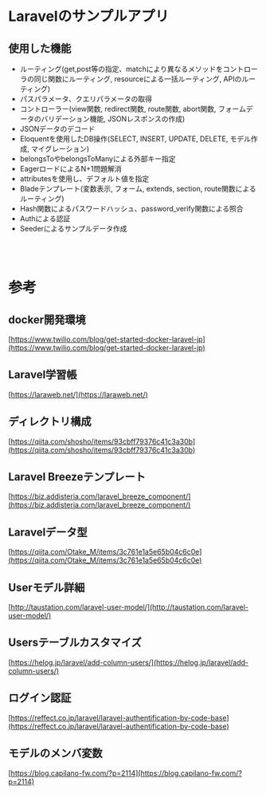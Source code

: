 # Laravelのサンプルアプリ

## 使用した機能

- ルーティング(get,post等の指定、matchにより異なるメソッドをコントローラの同じ関数にルーティング, resourceによる一括ルーティング, APIのルーティング)
- パスパラメータ、クエリパラメータの取得
- コントローラー(view関数, redirect関数, route関数, abort関数, フォームデータのバリデーション機能, JSONレスポンスの作成)
- JSONデータのデコード
- Eloquentを使用したDB操作(SELECT, INSERT, UPDATE, DELETE, モデル作成, マイグレーション)
- belongsToやbelongsToManyによる外部キー指定
- EagerロードによるN+1問題解消
- attributesを使用し、デフォルト値を指定
- Bladeテンプレート(変数表示, フォーム, extends, section, route関数によるルーティング)
- Hash関数によるパスワードハッシュ、password_verify関数による照合
- Authによる認証
- Seederによるサンプルデータ作成

<br><br>

# 参考

## docker開発環境

[https://www.twilio.com/blog/get-started-docker-laravel-jp](https://www.twilio.com/blog/get-started-docker-laravel-jp)

## Laravel学習帳
[https://laraweb.net/](https://laraweb.net/)


## ディレクトリ構成
[https://qiita.com/shosho/items/93cbff79376c41c3a30b](https://qiita.com/shosho/items/93cbff79376c41c3a30b)







## Laravel Breezeテンプレート
[https://biz.addisteria.com/laravel_breeze_component/](https://biz.addisteria.com/laravel_breeze_component/)


## Laravelデータ型
[https://qiita.com/Otake_M/items/3c761e1a5e65b04c6c0e](https://qiita.com/Otake_M/items/3c761e1a5e65b04c6c0e)


## Userモデル詳細
[http://taustation.com/laravel-user-model/](http://taustation.com/laravel-user-model/)



## Usersテーブルカスタマイズ
[https://helog.jp/laravel/add-column-users/](https://helog.jp/laravel/add-column-users/)


## ログイン認証

[https://reffect.co.jp/laravel/laravel-authentification-by-code-base](https://reffect.co.jp/laravel/laravel-authentification-by-code-base)


## モデルのメンバ変数
[https://blog.capilano-fw.com/?p=2114](https://blog.capilano-fw.com/?p=2114)

